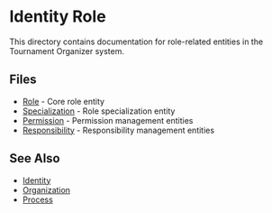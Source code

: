 # Identity Role

This directory contains documentation for role-related entities in the Tournament Organizer system.

## Files

- [Role](role.md) - Core role entity
- [Specialization](specialization.md) - Role specialization entity
- [Permission](permission/README.md) - Permission management entities
- [Responsibility](responsibility/README.md) - Responsibility management entities

## See Also

- [Identity](../README.md)
- [Organization](../../organization/README.md)
- [Process](../../process/README.md)
